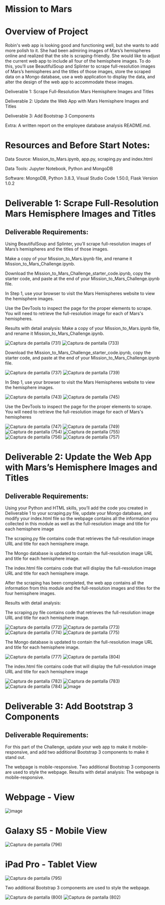 # Mission to Mars

# Overview of Project

Robin's web app is looking good and functioning well, but she wants to add more polish to it. She had been admiring images of Mars’s hemispheres online and realized that the site is scraping-friendly. She would like to adjust the current web app to include all four of the hemisphere images. To do this, you’ll use BeautifulSoup and Splinter to scrape full-resolution images of Mars’s hemispheres and the titles of those images, store the scraped data on a Mongo database, use a web application to display the data, and alter the design of the web app to accommodate these images.

Deliverable 1: Scrape Full-Resolution Mars Hemisphere Images and Titles

Deliverable 2: Update the Web App with Mars Hemisphere Images and Titles

Deliverable 3: Add Bootstrap 3 Components

Extra: A written report on the employee database analysis README.md.

# Resources and Before Start Notes:

Data Source: Mission_to_Mars.ipynb, app.py, scraping.py and index.html

Data Tools: Jupyter Notebook, Python and MongoDB

Software: MongoDB, Python 3.8.3, Visual Studio Code 1.50.0, Flask Version 1.0.2

# Deliverable 1: Scrape Full-Resolution Mars Hemisphere Images and Titles
## Deliverable Requirements:
Using BeautifulSoup and Splinter, you’ll scrape full-resolution images of Mars’s hemispheres and the titles of those images.

Make a copy of your Mission_to_Mars.ipynb file, and rename it Mission_to_Mars_Challenge.ipynb.

Download the Mission_to_Mars_Challenge_starter_code.ipynb, copy the starter code, and paste at the end of your Mission_to_Mars_Challenge.ipynb file.

In Step 1, use your browser to visit the Mars Hemispheres website to view the hemisphere images.

Use the DevTools to inspect the page for the proper elements to scrape. You will need to retrieve the full-resolution image for each of Mars's hemispheres.

Results with detail analysis:
Make a copy of your Mission_to_Mars.ipynb file, and rename it Mission_to_Mars_Challenge.ipynb.

![Captura de pantalla (731)](https://user-images.githubusercontent.com/86340630/136678227-c35c57ae-eacd-45f9-b206-05af9876f935.png)
![Captura de pantalla (733)](https://user-images.githubusercontent.com/86340630/136678240-a2a281b6-1573-48df-824f-2e60a410ca3b.png)

Download the Mission_to_Mars_Challenge_starter_code.ipynb, copy the starter code, and paste at the end of your Mission_to_Mars_Challenge.ipynb file.

![Captura de pantalla (737)](https://user-images.githubusercontent.com/86340630/136678522-9ebb01da-6234-4379-bc72-9c765c92cc11.png)
![Captura de pantalla (739)](https://user-images.githubusercontent.com/86340630/136679348-a8087666-6648-4e75-9461-81430974a33d.png)

In Step 1, use your browser to visit the Mars Hemispheres website to view the hemisphere images.

![Captura de pantalla (743)](https://user-images.githubusercontent.com/86340630/136709536-da24f014-5a9b-412d-957c-3371d51dac25.png)
![Captura de pantalla (745)](https://user-images.githubusercontent.com/86340630/136709593-6703f89d-8810-4248-83d6-55259fdc9ccb.png)

Use the DevTools to inspect the page for the proper elements to scrape. You will need to retrieve the full-resolution image for each of Mars's hemispheres

![Captura de pantalla (747)](https://user-images.githubusercontent.com/86340630/136709690-05125d78-3aee-42a0-a74a-1b254d773de5.png)
![Captura de pantalla (749)](https://user-images.githubusercontent.com/86340630/136709733-c6c64549-4d58-49f3-887c-7cdb0dc9e417.png)
![Captura de pantalla (754)](https://user-images.githubusercontent.com/86340630/136709827-07547c2d-b88d-456b-9a92-33707f81e731.png)
![Captura de pantalla (755)](https://user-images.githubusercontent.com/86340630/136709853-db04f436-cf9f-4620-a4af-72b488293a0d.png)
![Captura de pantalla (756)](https://user-images.githubusercontent.com/86340630/136709878-188cbf49-1b0d-41fb-b0c2-db43f87a4a40.png)
![Captura de pantalla (757)](https://user-images.githubusercontent.com/86340630/136709893-8b23d1c9-ed35-4d97-9196-bfd3d7c137ac.png)

# Deliverable 2: Update the Web App with Mars’s Hemisphere Images and Titles

## Deliverable Requirements:

Using your Python and HTML skills, you’ll add the code you created in Deliverable 1 to your scraping.py file, update your Mongo database, and modify your index.html file so the webpage contains all the information you collected in this module as well as the full-resolution image and title for each hemisphere image

The scraping.py file contains code that retrieves the full-resolution image URL and title for each hemisphere image.

The Mongo database is updated to contain the full-resolution image URL and title for each hemisphere image.

The index.html file contains code that will display the full-resolution image URL and title for each hemisphere image.

After the scraping has been completed, the web app contains all the information from this module and the full-resolution images and titles for the four hemisphere images.

Results with detail analysis:

The scraping.py file contains code that retrieves the full-resolution image URL and title for each hemisphere image.

![Captura de pantalla (772)](https://user-images.githubusercontent.com/86340630/136710567-e9c8c3b9-bf43-4a26-b3b1-970fed54b40f.png)
![Captura de pantalla (773)](https://user-images.githubusercontent.com/86340630/136710577-e62fbbb8-6028-4b6d-abbb-19d12580ae60.png)
![Captura de pantalla (774)](https://user-images.githubusercontent.com/86340630/136710494-484a4ede-bc6b-404f-9c65-2097a824ed2b.png)
![Captura de pantalla (775)](https://user-images.githubusercontent.com/86340630/136710515-569bd66a-a4e5-4445-90b0-d04795dcf2e6.png)

The Mongo database is updated to contain the full-resolution image URL and title for each hemisphere image.

![Captura de pantalla (777)](https://user-images.githubusercontent.com/86340630/136710666-53aba9da-81b7-4540-b5f0-6c7505dc10d7.png)
![Captura de pantalla (804)](https://user-images.githubusercontent.com/86340630/136719815-c88fec62-9849-4f18-ba4c-1d8ec7992d40.png)


The index.html file contains code that will display the full-resolution image URL and title for each hemisphere image

![Captura de pantalla (782)](https://user-images.githubusercontent.com/86340630/136710774-35615632-7f81-4c6d-a7b8-0e554e9fd29f.png)
![Captura de pantalla (783)](https://user-images.githubusercontent.com/86340630/136710789-06e5e98a-8a23-4b47-a87a-71228a398ba4.png)
![Captura de pantalla (784)](https://user-images.githubusercontent.com/86340630/136710854-9e4e3035-b73c-483c-9844-5205db4a58af.png)
![image](https://user-images.githubusercontent.com/86340630/136710840-7aeafbe2-3cbb-4ea3-8e8f-f9db3abd7523.png)

# Deliverable 3: Add Bootstrap 3 Components
## Deliverable Requirements:
For this part of the Challenge, update your web app to make it mobile-responsive, and add two additional Bootstrap 3 components to make it stand out.

The webpage is mobile-responsive.
Two additional Bootstrap 3 components are used to style the webpage.
Results with detail analysis:
The webpage is mobile-responsive.

# Webpage - View

![image](https://user-images.githubusercontent.com/86340630/136712192-a5e2d31c-f6b7-4707-90ae-0c0707f9ce0f.png)

# Galaxy S5 - Mobile View

![Captura de pantalla (796)](https://user-images.githubusercontent.com/86340630/136712266-a5a62415-3db2-4ee2-9285-88c92bd7a3e9.png)

# iPad Pro - Tablet View

![Captura de pantalla (795)](https://user-images.githubusercontent.com/86340630/136712291-09dced92-bbf8-4332-b48f-b0675eec7fdc.png)

Two additional Bootstrap 3 components are used to style the webpage.

![Captura de pantalla (800)](https://user-images.githubusercontent.com/86340630/136712421-011bc073-add3-491b-b99e-af80b0533a09.png)
![Captura de pantalla (802)](https://user-images.githubusercontent.com/86340630/136719500-e6665523-5d58-43c6-9a0f-7a09e8be47c3.png)











